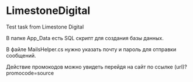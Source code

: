 # LimestoneDigital
Test task from Limestone Digital

В папке App_Data есть SQL скрипт для создания базы данных.

В файле MailsHelper.cs нужно указать почту и пароль для отправки сообщений.

Действие промокодов можно увидеть перейдя на сайт по ссылке (url)?promocode=source

